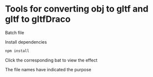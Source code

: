 # Tools for converting obj to gltf and gltf to gltfDraco

Batch file

Install dependencies

```bash
npm install
```

Click the corresponding bat to view the effect

The file names have indicated the purpose
